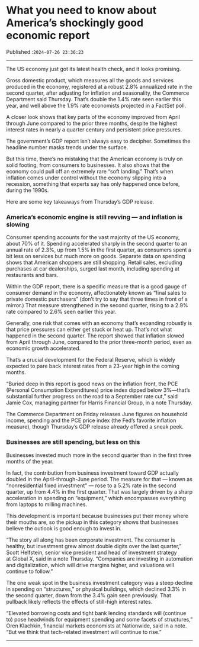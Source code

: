 # What you need to know about America’s shockingly good economic report

Published :`2024-07-26 23:36:23`

---

The US economy just got its latest health check, and it looks promising.

Gross domestic product, which measures all the goods and services produced in the economy, registered at a robust 2.8% annualized rate in the second quarter, after adjusting for inflation and seasonality, the Commerce Department said Thursday. That’s double the 1.4% rate seen earlier this year, and well above the 1.9% rate economists projected in a FactSet poll.

A closer look shows that key parts of the economy improved from April through June compared to the prior three months, despite the highest interest rates in nearly a quarter century and persistent price pressures.

The government’s GDP report isn’t always easy to decipher. Sometimes the headline number masks trends under the surface.

But this time, there’s no mistaking that the American economy is truly on solid footing, from consumers to businesses. It also shows that the economy could pull off an extremely rare “soft landing.” That’s when inflation comes under control without the economy slipping into a recession, something that experts say has only happened once before, during the 1990s.

Here are some key takeaways from Thursday’s GDP release.

### America’s economic engine is still revving — and inflation is slowing

Consumer spending accounts for the vast majority of the US economy, about 70% of it. Spending accelerated sharply in the second quarter to an annual rate of 2.3%, up from 1.5% in the first quarter, as consumers spent a bit less on services but much more on goods. Separate data on spending shows that American shoppers are still shopping. Retail sales, excluding purchases at car dealerships, surged last month, including spending at restaurants and bars.

Within the GDP report, there is a specific measure that is a good gauge of consumer demand in the economy, affectionately known as “final sales to private domestic purchasers” (don’t try to say that three times in front of a mirror.) That measure strengthened in the second quarter, rising to a 2.9% rate compared to 2.6% seen earlier this year.

Generally, one risk that comes with an economy that’s expanding robustly is that price pressures can either get stuck or heat up. That’s not what happened in the second quarter. The report showed that inflation slowed from April through June, compared to the prior three-month period, even as economic growth accelerated.

That’s a crucial development for the Federal Reserve, which is widely expected to pare back interest rates from a 23-year high in the coming months.

“Buried deep in this report is good news on the inflation front, the PCE (Personal Consumption Expenditures) price index dipped below 3%—that’s substantial further progress on the road to a September rate cut,” said Jamie Cox, managing partner for Harris Financial Group, in a note Thursday.

The Commerce Department on Friday releases June figures on household income, spending and the PCE price index (the Fed’s favorite inflation measure), though Thursday’s GDP release already offered a sneak peek.

### Businesses are still spending, but less on this

Businesses invested much more in the second quarter than in the first three months of the year.

In fact, the contribution from business investment toward GDP actually doubled in the April-through-June period. The measure for that — known as “nonresidential fixed investment” — rose to a 5.2% rate in the second quarter, up from 4.4% in the first quarter. That was largely driven by a sharp acceleration in spending on “equipment,” which encompasses everything from laptops to milling machines.

This development is important because businesses put their money where their mouths are, so the pickup in this category shows that businesses believe the outlook is good enough to invest in.

“The story all along has been corporate investment. The consumer is healthy, but investment grew almost double digits over the last quarter,” Scott Helfstein, senior vice president and head of investment strategy at Global X, said in a note Thursday. “Companies are investing in automation and digitalization, which will drive margins higher, and valuations will continue to follow.”

The one weak spot in the business investment category was a steep decline in spending on “structures,” or physical buildings, which declined 3.3% in the second quarter, down from the 3.4% gain seen previously. That pullback likely reflects the effects of still-high interest rates.

“Elevated borrowing costs and tight bank lending standards will (continue to) pose headwinds for equipment spending and some facets of structures,” Oren Klachkin, financial markets economists at Nationwide, said in a note. “But we think that tech-related investment will continue to rise.”

---

